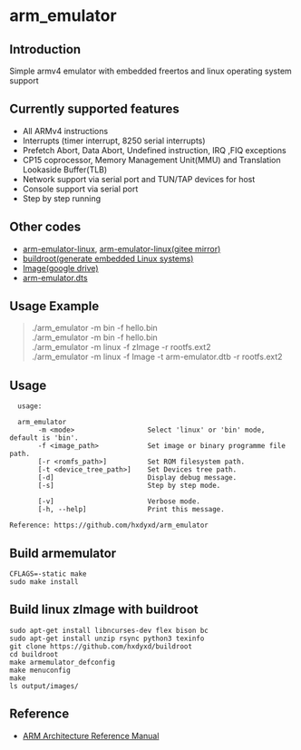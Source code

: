 # arm_emulator

## Introduction

Simple armv4 emulator with embedded freertos and linux operating system support  

## Currently supported features
* All ARMv4 instructions
* Interrupts (timer interrupt, 8250 serial interrupts)  
* Prefetch Abort, Data Abort, Undefined instruction, IRQ ,FIQ exceptions  
* CP15 coprocessor, Memory Management Unit(MMU) and Translation Lookaside Buffer(TLB)  
* Network support via serial port and TUN/TAP devices for host  
* Console support via serial port  
* Step by step running  

## Other codes
* [arm-emulator-linux](https://github.com/hxdyxd/arm-emulator-linux), [arm-emulator-linux(gitee mirror)](https://gitee.com/hxdyxd/arm-emulator-linux)  
* [buildroot(generate embedded Linux systems)](https://github.com/hxdyxd/buildroot)  
* [Image(google drive)](https://drive.google.com/drive/folders/1W0milmr0MT9K7TXI4cvJHEbDRon9gp-X?usp=sharing)  
* [arm-emulator.dts](https://github.com/hxdyxd/arm-emulator-linux/blob/master/arch/arm/boot/dts/arm-emulator.dts)  

## Usage Example

> ./arm_emulator -m bin -f hello.bin  
> ./arm_emulator -m bin -f hello.bin  
> ./arm_emulator -m linux -f zImage -r rootfs.ext2  
> ./arm_emulator -m linux -f Image -t arm-emulator.dtb -r rootfs.ext2  

## Usage

```
  usage:

  arm_emulator
       -m <mode>                  Select 'linux' or 'bin' mode, default is 'bin'.
       -f <image_path>            Set image or binary programme file path.
       [-r <romfs_path>]          Set ROM filesystem path.
       [-t <device_tree_path>]    Set Devices tree path.
       [-d]                       Display debug message.
       [-s]                       Step by step mode.

       [-v]                       Verbose mode.
       [-h, --help]               Print this message.

Reference: https://github.com/hxdyxd/arm_emulator
```

## Build armemulator

```
CFLAGS=-static make
sudo make install
```

## Build linux zImage with buildroot

```
sudo apt-get install libncurses-dev flex bison bc
sudo apt-get install unzip rsync python3 texinfo
git clone https://github.com/hxdyxd/buildroot
cd buildroot
make armemulator_defconfig
make menuconfig
make
ls output/images/
```

## Reference
* [ARM Architecture Reference Manual](https://developer.arm.com/docs/ddi0100/i/armv5-architecture-reference-manual)  
